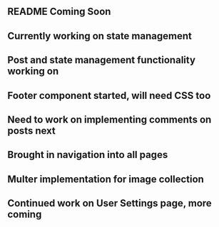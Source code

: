 ## README Coming Soon

## Currently working on state management
## Post and state management functionality working on
## Footer component started, will need CSS too
## Need to work on implementing comments on posts next
## Brought in navigation into all pages
## Multer implementation for image collection
## Continued work on User Settings page, more coming